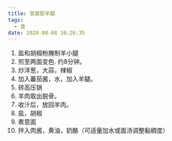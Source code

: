 ```yaml
---
title: 意面配羊腿
tags:
  - 食
date: 2020-08-08 10:26:35
---
```


1. 盐和胡椒粉腌制羊小腿
1. 煎至两面变色. 约8分钟。
1. 炒洋葱，大蒜，辣椒
1. 加入蕃茄酱，水，加入羊腿。
1. 转高压锅
1. 羊肉取出脱骨。
1. 收汁后，放回羊肉。
1. 盐，胡椒
1. 煮意面
1. 拌入肉酱，黄油，奶酪（可适量加水或面汤调整黏稠度）
